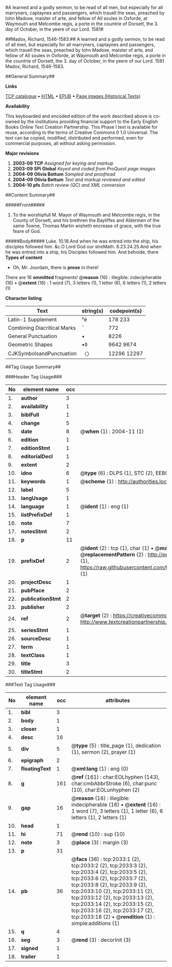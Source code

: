 #A learned and a godly sermon, to be read of all men, but especially for all marryners, captaynes and passengers, which trauell the seas, preached by Iohn Madoxe, maister of arte, and fellow of All soules in Oxforde, at Waymouth and Melcombe regis, a porte in the countrie of Dorsett, the 3. day of October, in the yeere of our Lord. 1581#

##Madox, Richard, 1546-1583.##
A learned and a godly sermon, to be read of all men, but especially for all marryners, captaynes and passengers, which trauell the seas, preached by Iohn Madoxe, maister of arte, and fellow of All soules in Oxforde, at Waymouth and Melcombe regis, a porte in the countrie of Dorsett, the 3. day of October, in the yeere of our Lord. 1581
Madox, Richard, 1546-1583.

##General Summary##

**Links**

[TCP catalogue](http://www.ota.ox.ac.uk/tcp/)  • 
[HTML](http://tei.it.ox.ac.uk/tcp/Texts-HTML/free/A06/A06734.html)  • 
[EPUB](http://tei.it.ox.ac.uk/tcp/Texts-EPUB/free/A06/A06734.epub) • 
[Page images (Historical Texts)](https://data.historicaltexts.jisc.ac.uk/view?pubId=eebo-99837695e&pageId=eebo-99837695e-2033-1)

**Availability**

This keyboarded and encoded edition of the
	       work described above is co-owned by the institutions
	       providing financial support to the Early English Books
	       Online Text Creation Partnership. This Phase I text is
	       available for reuse, according to the terms of Creative
	       Commons 0 1.0 Universal. The text can be copied,
	       modified, distributed and performed, even for
	       commercial purposes, all without asking permission.

**Major revisions**

1. __2003-09__ __TCP__ *Assigned for keying and markup*
1. __2003-09__ __SPi Global__ *Keyed and coded from ProQuest page images*
1. __2004-09__ __Olivia Bottum__ *Sampled and proofread*
1. __2004-09__ __Olivia Bottum__ *Text and markup reviewed and edited*
1. __2004-10__ __pfs__ *Batch review (QC) and XML conversion*

##Content Summary##

#####Front#####

1. To the worshipfull M. Mayor of Waymouth and Melcombe regis, in the County of Dorsett, and his brethren the Bayliffes and Aldermen of the same Towne, Thomas Martin wisheth encrease of grace, with the true feare of God.

#####Body#####
Luke. 10.18.And when he was entred into the ship, his disciples followed him. &c.O Lord God our streMath. 8.23.24.25.And when he was entred into a ship, his Disciples followed him. And beholde, there 
**Types of content**

  * Oh, Mr. Jourdain, there is **prose** in there!

There are 16 **ommitted** fragments! 
 @__reason__ (16) : illegible: indecipherable (16)  •  @__extent__ (16) : 1 word (7), 3 letters (1), 1 letter (6), 6 letters (1), 2 letters (1)

**Character listing**


|Text|string(s)|codepoint(s)|
|---|---|---|
|Latin-1 Supplement|²é|178 233|
|Combining             Diacritical Marks|̄|772|
|General Punctuation|•|8226|
|Geometric Shapes|▪◊|9642 9674|
|CJKSymbolsandPunctuation|〈〉|12296 12297|

##Tag Usage Summary##

###Header Tag Usage###

|No|element name|occ|attributes|
|---|---|---|---|
|1.|__author__|3||
|2.|__availability__|1||
|3.|__biblFull__|1||
|4.|__change__|5||
|5.|__date__|8| @__when__ (1) : 2004-11 (1)|
|6.|__edition__|1||
|7.|__editionStmt__|1||
|8.|__editorialDecl__|1||
|9.|__extent__|2||
|10.|__idno__|6| @__type__ (6) : DLPS (1), STC (2), EEBO-CITATION (1), PROQUEST (1), VID (1)|
|11.|__keywords__|1| @__scheme__ (1) : http://authorities.loc.gov/ (1)|
|12.|__label__|5||
|13.|__langUsage__|1||
|14.|__language__|1| @__ident__ (1) : eng (1)|
|15.|__listPrefixDef__|1||
|16.|__note__|7||
|17.|__notesStmt__|2||
|18.|__p__|11||
|19.|__prefixDef__|2| @__ident__ (2) : tcp (1), char (1)  •  @__matchPattern__ (2) : ([0-9\-]+):([0-9IVX]+) (1), (.+) (1)  •  @__replacementPattern__ (2) : http://eebo.chadwyck.com/downloadtiff?vid=$1&page=$2 (1), https://raw.githubusercontent.com/textcreationpartnership/Texts/master/tcpchars.xml#$1 (1)|
|20.|__projectDesc__|1||
|21.|__pubPlace__|2||
|22.|__publicationStmt__|2||
|23.|__publisher__|2||
|24.|__ref__|2| @__target__ (2) : https://creativecommons.org/publicdomain/zero/1.0/ (1), http://www.textcreationpartnership.org/docs/. (1)|
|25.|__seriesStmt__|1||
|26.|__sourceDesc__|1||
|27.|__term__|1||
|28.|__textClass__|1||
|29.|__title__|3||
|30.|__titleStmt__|2||


###Text Tag Usage###

|No|element name|occ|attributes|
|---|---|---|---|
|1.|__bibl__|3||
|2.|__body__|1||
|3.|__closer__|1||
|4.|__desc__|16||
|5.|__div__|5| @__type__ (5) : title_page (1), dedication (1), sermon (2), prayer (1)|
|6.|__epigraph__|2||
|7.|__floatingText__|1| @__xml:lang__ (1) : eng (0)|
|8.|__g__|161| @__ref__ (161) : char:EOLhyphen (143), char:cmbAbbrStroke (6), char:punc (10), char:EOLunhyphen (2)|
|9.|__gap__|16| @__reason__ (16) : illegible: indecipherable (16)  •  @__extent__ (16) : 1 word (7), 3 letters (1), 1 letter (6), 6 letters (1), 2 letters (1)|
|10.|__head__|1||
|11.|__hi__|71| @__rend__ (10) : sup (10)|
|12.|__note__|3| @__place__ (3) : margin (3)|
|13.|__p__|31||
|14.|__pb__|36| @__facs__ (36) : tcp:2033:1 (2), tcp:2033:2 (2), tcp:2033:3 (2), tcp:2033:4 (2), tcp:2033:5 (2), tcp:2033:6 (2), tcp:2033:7 (2), tcp:2033:8 (2), tcp:2033:9 (2), tcp:2033:10 (2), tcp:2033:11 (2), tcp:2033:12 (2), tcp:2033:13 (2), tcp:2033:14 (2), tcp:2033:15 (2), tcp:2033:16 (2), tcp:2033:17 (2), tcp:2033:18 (2)  •  @__rendition__ (1) : simple:additions (1)|
|15.|__q__|4||
|16.|__seg__|3| @__rend__ (3) : decorInit (3)|
|17.|__signed__|1||
|18.|__trailer__|1||
